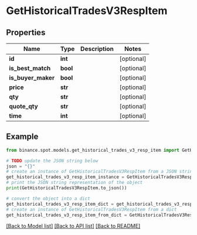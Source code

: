 # GetHistoricalTradesV3RespItem


## Properties

Name | Type | Description | Notes
------------ | ------------- | ------------- | -------------
**id** | **int** |  | [optional] 
**is_best_match** | **bool** |  | [optional] 
**is_buyer_maker** | **bool** |  | [optional] 
**price** | **str** |  | [optional] 
**qty** | **str** |  | [optional] 
**quote_qty** | **str** |  | [optional] 
**time** | **int** |  | [optional] 

## Example

```python
from binance.spot.models.get_historical_trades_v3_resp_item import GetHistoricalTradesV3RespItem

# TODO update the JSON string below
json = "{}"
# create an instance of GetHistoricalTradesV3RespItem from a JSON string
get_historical_trades_v3_resp_item_instance = GetHistoricalTradesV3RespItem.from_json(json)
# print the JSON string representation of the object
print(GetHistoricalTradesV3RespItem.to_json())

# convert the object into a dict
get_historical_trades_v3_resp_item_dict = get_historical_trades_v3_resp_item_instance.to_dict()
# create an instance of GetHistoricalTradesV3RespItem from a dict
get_historical_trades_v3_resp_item_from_dict = GetHistoricalTradesV3RespItem.from_dict(get_historical_trades_v3_resp_item_dict)
```
[[Back to Model list]](../README.md#documentation-for-models) [[Back to API list]](../README.md#documentation-for-api-endpoints) [[Back to README]](../README.md)


